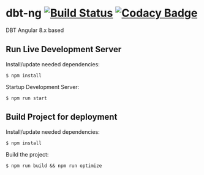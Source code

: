 # dbt-ng [![Build Status](https://travis-ci.org/ThULB/dbt-ng.svg?branch=master)](https://travis-ci.org/ThULB/dbt-ng) [![Codacy Badge](https://api.codacy.com/project/badge/Grade/2b9ac7b3c9bd4f91be7e4729e2f7a805)](https://www.codacy.com/project/ThULB/dbt-ng/dashboard?utm_source=github.com&amp;utm_medium=referral&amp;utm_content=ThULB/dbt-ng&amp;utm_campaign=Badge_Grade_Dashboard)
DBT Angular 8.x based

## Run Live Development Server

Install/update needed dependencies:

    $ npm install
  
Startup Development Server:

    $ npm run start
  
## Build Project for deployment

Install/update needed dependencies:

    $ npm install

Build the project:

    $ npm run build && npm run optimize
